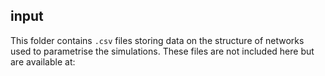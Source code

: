 ## input

This folder contains `.csv` files storing data on the structure of networks used to parametrise the simulations. These files are not included here but are available at:
